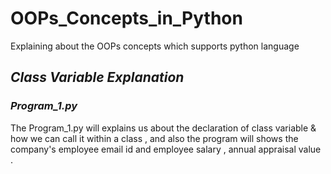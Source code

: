 # OOPs_Concepts_in_Python
Explaining about the OOPs concepts which supports python language

## ***Class Variable Explanation***

  
   ### ***Program_1.py***
  
   The Program_1.py will explains us about the declaration of class variable & how we can call it within a class , and also the program will shows the company's employee email id
and employee salary , annual appraisal value .

  
